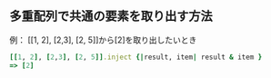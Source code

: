 ## 多重配列で共通の要素を取り出す方法

例： [[1, 2], [2,3], [2, 5]]から[2]を取り出したいとき

```ruby
[[1, 2], [2,3], [2, 5]].inject {|result, item| result & item }
=> [2]
```
